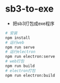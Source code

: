 # sb3-to-exe
- 把sb3打包成exe程序
```bash
# 安装
npm install
# 运行web
npm run serve
# 运行electron
npm run electron:serve
# web打包
npm run build
# electron打包
npm run electron:build
```
